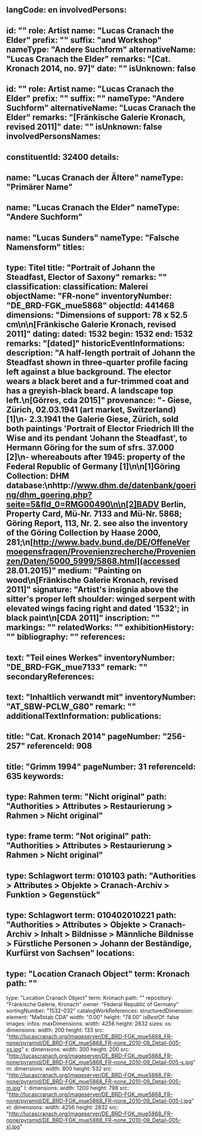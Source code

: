 langCode: en
involvedPersons: 
 - 
   id: ""
  role: Artist
  name: "Lucas Cranach the Elder"
  prefix: ""
  suffix: "and Workshop"
  nameType: "Andere Suchform"
  alternativeName: "Lucas Cranach the Elder"
  remarks: "[Cat. Kronach 2014, no. 97]"
  date: ""
  isUnknown: false
 - 
   id: ""
  role: Artist
  name: "Lucas Cranach the Elder"
  prefix: ""
  suffix: ""
  nameType: "Andere Suchform"
  alternativeName: "Lucas Cranach the Elder"
  remarks: "[Fränkische Galerie Kronach, revised 2011]"
  date: ""
  isUnknown: false
involvedPersonsNames: 
 - 
   constituentId: 32400
  details: 
   - 
   name: "Lucas Cranach der Ältere"
    nameType: "Primärer Name"
   - 
   name: "Lucas Cranach the Elder"
    nameType: "Andere Suchform"
   - 
   name: "Lucas Sunders"
    nameType: "Falsche Namensform"
titles: 
 - 
   type: Titel
  title: "Portrait of Johann the Steadfast, Elector of Saxony"
  remarks: ""
classification: 
 classification: Malerei
objectName: "FR-none"
inventoryNumber: "DE_BRD-FGK_mue5868"
objectId: 441468
dimensions: "Dimensions of support: 78 x 52.5 cm\n\n[Fränkische Galerie Kronach, revised 2011]"
dating: 
 dated: 1532
 begin: 1532
 end: 1532
 remarks: "[dated]"
 historicEventInformations: 
description: "A half-length portrait of Johann the Steadfast shown in three-quarter profile facing left against a blue background. The elector wears a black beret and a fur-trimmed coat and has a greyish-black beard. A landscape top left.\n[Görres, cda 2015]"
provenance: "- Giese, Zürich, 02.03.1941 (art market, Switzerland) [1]\n- 2.3.1941 the Galerie Giese, Zürich, sold both paintings 'Portrait of Elector Friedrich III the Wise and its pendant 'Johann the Steadfast', to Hermann Göring for the sum of sfrs. 37.000 [2]\n- whereabouts after 1945: property of the Federal Republic of Germany [1]\n\n[1]Göring Collection: DHM database:\nhttp://www.dhm.de/datenbank/goering/dhm_goering.php?seite=5&fld_0=RMG00490\n\n[2]BADV Berlin, Property Card, Mü-Nr. 7133 and Mü-Nr. 5868;  Göring Report, 113, Nr. 2. see also the inventory of the Göring Collection by Haase 2000, 281;\n[http://www.badv.bund.de/DE/OffeneVermoegensfragen/Provenienzrecherche/Provenienzen/Daten/5000_5999/5868.html](accessed 28.01.2015)"
medium: "Painting on wood\n[Fränkische Galerie Kronach, revised 2011]"
signature: "Artist's insignia above the sitter's proper left shoulder: winged serpent with elevated wings facing right and dated '1532'; in black paint\n[CDA 2011]"
inscription: ""
markings: ""
relatedWorks: ""
exhibitionHistory: ""
bibliography: ""
references: 
 - 
   text: "Teil eines Werkes"
  inventoryNumber: "DE_BRD-FGK_mue7133"
  remark: ""
secondaryReferences: 
 - 
   text: "Inhaltlich verwandt mit"
  inventoryNumber: "AT_SBW-PCLW_G80"
  remark: ""
additionalTextInformation: 
publications: 
 - 
   title: "Cat. Kronach 2014"
  pageNumber: "256-257"
  referenceId: 908
 - 
   title: "Grimm 1994"
  pageNumber: 31
  referenceId: 635
keywords: 
 - 
   type: Rahmen
  term: "Nicht original"
  path: "Authorities > Attributes > Restaurierung > Rahmen > Nicht original"
 - 
   type: frame
  term: "Not original"
  path: "Authorities > Attributes > Restaurierung > Rahmen > Nicht original"
 - 
   type: Schlagwort
  term: 010103
  path: "Authorities > Attributes > Objekte > Cranach-Archiv > Funktion > Gegenstück"
 - 
   type: Schlagwort
  term: 010402010221
  path: "Authorities > Attributes > Objekte > Cranach-Archiv > Inhalt > Bildnisse > Männliche Bildnisse > Fürstliche Personen > Johann der Beständige, Kurfürst von Sachsen"
locations: 
 - 
   type: "Location Cranach Object"
  term: Kronach
  path: ""
 - 
   type: "Location Cranach Object"
  term: Kronach
  path: ""
repository: "Fränkische Galerie, Kronach"
owner: "Federal Republic of Germany"
sortingNumber: "1532-032"
catalogWorkReferences: 
structuredDimension: 
 element: "Maßstab CDA"
 width: "0.00"
 height: "78.00"
isBestOf: false
images: 
 infos: 
  maxDimensions: 
   width: 4256
   height: 2832
 sizes: 
  xs: 
   dimensions: 
    width: 200
    height: 133
   src: "http://lucascranach.org/imageserver/DE_BRD-FGK_mue5868_FR-none/pyramid/DE_BRD-FGK_mue5868_FR-none_2010-09_Detail-005-xs.jpg"
  s: 
   dimensions: 
    width: 300
    height: 200
   src: "http://lucascranach.org/imageserver/DE_BRD-FGK_mue5868_FR-none/pyramid/DE_BRD-FGK_mue5868_FR-none_2010-09_Detail-005-s.jpg"
  m: 
   dimensions: 
    width: 800
    height: 532
   src: "http://lucascranach.org/imageserver/DE_BRD-FGK_mue5868_FR-none/pyramid/DE_BRD-FGK_mue5868_FR-none_2010-09_Detail-005-m.jpg"
  l: 
   dimensions: 
    width: 1200
    height: 798
   src: "http://lucascranach.org/imageserver/DE_BRD-FGK_mue5868_FR-none/pyramid/DE_BRD-FGK_mue5868_FR-none_2010-09_Detail-005-l.jpg"
  xl: 
   dimensions: 
    width: 4256
    height: 2832
   src: "http://lucascranach.org/imageserver/DE_BRD-FGK_mue5868_FR-none/pyramid/DE_BRD-FGK_mue5868_FR-none_2010-09_Detail-005-xl.jpg"